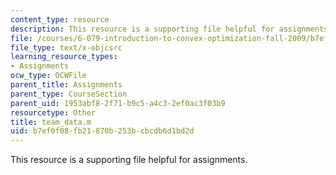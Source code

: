 ```yaml
---
content_type: resource
description: This resource is a supporting file helpful for assignments.
file: /courses/6-079-introduction-to-convex-optimization-fall-2009/b7ef0f08fb21870b253bcbcdb6d1bd2d_team_data.m
file_type: text/x-objcsrc
learning_resource_types:
- Assignments
ocw_type: OCWFile
parent_title: Assignments
parent_type: CourseSection
parent_uid: 1953abf8-2f71-b9c5-a4c3-2ef0ac3f03b9
resourcetype: Other
title: team_data.m
uid: b7ef0f08-fb21-870b-253b-cbcdb6d1bd2d
---
```

This resource is a supporting file helpful for assignments.

